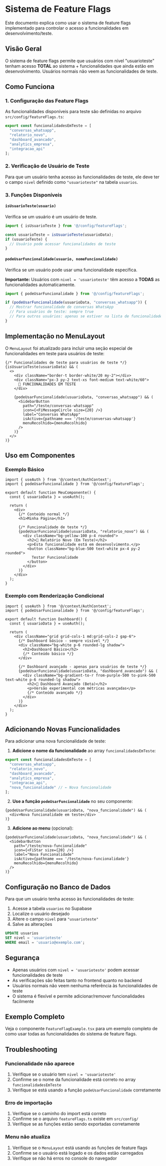 # Sistema de Feature Flags

Este documento explica como usar o sistema de feature flags implementado para controlar o acesso a funcionalidades em desenvolvimento/teste.

## Visão Geral

O sistema de feature flags permite que usuários com nível "usuarioteste" tenham acesso **TOTAL** ao sistema + funcionalidades que ainda estão em desenvolvimento. Usuários normais não veem as funcionalidades de teste.

## Como Funciona

### 1. Configuração das Feature Flags

As funcionalidades disponíveis para teste são definidas no arquivo `src/config/featureFlags.ts`:

```typescript
export const funcionalidadesEmTeste = [
  "conversas_whatsapp",
  "relatorio_novo",
  "dashboard_avancado",
  "analytics_empresa",
  "integracao_api"
];
```

### 2. Verificação de Usuário de Teste

Para que um usuário tenha acesso às funcionalidades de teste, ele deve ter o campo `nivel` definido como `"usuarioteste"` na tabela `usuarios`.

### 3. Funções Disponíveis

#### `isUsuarioTeste(usuario)`
Verifica se um usuário é um usuário de teste.

```typescript
import { isUsuarioTeste } from '@/config/featureFlags';

const usuarioTeste = isUsuarioTeste(usuarioData);
if (usuarioTeste) {
  // Usuário pode acessar funcionalidades de teste
}
```

#### `podeUsarFuncionalidade(usuario, nomeFuncionalidade)`
Verifica se um usuário pode usar uma funcionalidade específica.

**Importante:** Usuários com `nivel = 'usuarioteste'` têm acesso a **TODAS** as funcionalidades automaticamente.

```typescript
import { podeUsarFuncionalidade } from '@/config/featureFlags';

if (podeUsarFuncionalidade(usuarioData, "conversas_whatsapp")) {
  // Mostrar funcionalidade de conversas WhatsApp
  // Para usuários de teste: sempre true
  // Para outros usuários: apenas se estiver na lista de funcionalidades em teste
}
```

## Implementação no MenuLayout

O `MenuLayout` foi atualizado para incluir uma seção especial de funcionalidades em teste para usuários de teste:

```tsx
{/* Funcionalidades de teste para usuários de teste */}
{isUsuarioTeste(usuarioData) && (
  <>
    <div className="border-t border-white/20 my-2"></div>
    <div className="px-3 py-2 text-xs font-medium text-white/60">
      🔬 FUNCIONALIDADES EM TESTE
    </div>
    
    {podeUsarFuncionalidade(usuarioData, "conversas_whatsapp") && (
      <SidebarButton 
        path="/teste/conversas-whatsapp" 
        icon={<FiMessageCircle size={20} />} 
        label="Conversas WhatsApp" 
        isActive={pathname === '/teste/conversas-whatsapp'} 
        menuRecolhido={menuRecolhido} 
      />
    )}
  </>
)}
```

## Uso em Componentes

### Exemplo Básico

```tsx
import { useAuth } from '@/context/AuthContext';
import { podeUsarFuncionalidade } from '@/config/featureFlags';

export default function MeuComponente() {
  const { usuarioData } = useAuth();

  return (
    <div>
      {/* Conteúdo normal */}
      <h1>Minha Página</h1>
      
      {/* Funcionalidade de teste */}
      {podeUsarFuncionalidade(usuarioData, "relatorio_novo") && (
        <div className="bg-yellow-100 p-4 rounded">
          <h2>🔬 Relatório Novo (Em Teste)</h2>
          <p>Esta funcionalidade está em desenvolvimento.</p>
          <button className="bg-blue-500 text-white px-4 py-2 rounded">
            Testar Funcionalidade
          </button>
        </div>
      )}
    </div>
  );
}
```

### Exemplo com Renderização Condicional

```tsx
import { useAuth } from '@/context/AuthContext';
import { podeUsarFuncionalidade } from '@/config/featureFlags';

export default function Dashboard() {
  const { usuarioData } = useAuth();

  return (
    <div className="grid grid-cols-1 md:grid-cols-2 gap-6">
      {/* Dashboard básico - sempre visível */}
      <div className="bg-white p-6 rounded-lg shadow">
        <h2>Dashboard Básico</h2>
        {/* Conteúdo básico */}
      </div>
      
      {/* Dashboard avançado - apenas para usuários de teste */}
      {podeUsarFuncionalidade(usuarioData, "dashboard_avancado") && (
        <div className="bg-gradient-to-r from-purple-500 to-pink-500 text-white p-6 rounded-lg shadow">
          <h2>🔬 Dashboard Avançado (Beta)</h2>
          <p>Versão experimental com métricas avançadas</p>
          {/* Conteúdo avançado */}
        </div>
      )}
    </div>
  );
}
```

## Adicionando Novas Funcionalidades

Para adicionar uma nova funcionalidade de teste:

1. **Adicione o nome da funcionalidade** ao array `funcionalidadesEmTeste`:

```typescript
export const funcionalidadesEmTeste = [
  "conversas_whatsapp",
  "relatorio_novo",
  "dashboard_avancado",
  "analytics_empresa",
  "integracao_api",
  "nova_funcionalidade" // ← Nova funcionalidade
];
```

2. **Use a função `podeUsarFuncionalidade`** no seu componente:

```tsx
{podeUsarFuncionalidade(usuarioData, "nova_funcionalidade") && (
  <div>Nova funcionalidade em teste</div>
)}
```

3. **Adicione ao menu** (opcional):

```tsx
{podeUsarFuncionalidade(usuarioData, "nova_funcionalidade") && (
  <SidebarButton 
    path="/teste/nova-funcionalidade" 
    icon={<FiStar size={20} />} 
    label="Nova Funcionalidade" 
    isActive={pathname === '/teste/nova-funcionalidade'} 
    menuRecolhido={menuRecolhido} 
  />
)}
```

## Configuração no Banco de Dados

Para que um usuário tenha acesso às funcionalidades de teste:

1. Acesse a tabela `usuarios` no Supabase
2. Localize o usuário desejado
3. Altere o campo `nivel` para `"usuarioteste"`
4. Salve as alterações

```sql
UPDATE usuarios 
SET nivel = 'usuarioteste' 
WHERE email = 'usuario@exemplo.com';
```

## Segurança

- Apenas usuários com `nivel = 'usuarioteste'` podem acessar funcionalidades de teste
- As verificações são feitas tanto no frontend quanto no backend
- Usuários normais não veem nenhuma referência às funcionalidades de teste
- O sistema é flexível e permite adicionar/remover funcionalidades facilmente

## Exemplo Completo

Veja o componente `FeatureFlagExample.tsx` para um exemplo completo de como usar todas as funcionalidades do sistema de feature flags.

## Troubleshooting

### Funcionalidade não aparece
1. Verifique se o usuário tem `nivel = 'usuarioteste'`
2. Confirme se o nome da funcionalidade está correto no array `funcionalidadesEmTeste`
3. Verifique se está usando a função `podeUsarFuncionalidade` corretamente

### Erro de importação
1. Verifique se o caminho do import está correto
2. Confirme se o arquivo `featureFlags.ts` existe em `src/config/`
3. Verifique se as funções estão sendo exportadas corretamente

### Menu não atualiza
1. Verifique se o `MenuLayout` está usando as funções de feature flags
2. Confirme se o usuário está logado e os dados estão carregados
3. Verifique se não há erros no console do navegador
